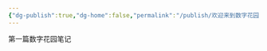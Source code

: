```yaml
---
{"dg-publish":true,"dg-home":false,"permalink":"/publish/欢迎来到数字花园/","dgPassFrontmatter":true}
---
```



第一篇数字花园笔记


